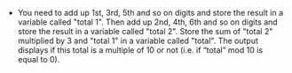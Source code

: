 - You need to add up 1st, 3rd, 5th and so on digits and store the result in a variable called "total 1". Then add up 2nd, 4th, 6th and so on digits and store the result in a variable called "total 2". Store the sum of "total 2" multiplied by 3 and "total 1" in a variable called "total". The output displays if this total is a multiple of 10 or not (i.e. if “total” mod 10 is equal to 0).